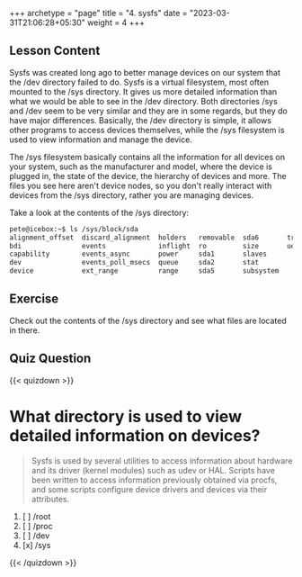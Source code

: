 +++
archetype = "page"
title = "4. sysfs"
date = "2023-03-31T21:06:28+05:30"
weight = 4
+++

## Lesson Content

Sysfs was created long ago to better manage devices on our system that the /dev directory failed to do. Sysfs is a virtual filesystem, most often mounted to the /sys directory. It gives us more detailed information than what we would be able to see in the /dev directory. Both directories /sys and /dev seem to be very similar and they are in some regards, but they do have major differences. Basically, the /dev directory is simple, it allows other programs to access devices themselves, while the /sys filesystem is used to view information and manage the device. 

The /sys filesystem basically contains all the information for all devices on your system, such as the manufacturer and model, where the device is plugged in, the state of the device, the hierarchy of devices and more. The files you see here aren't device nodes, so you don't really interact with devices from the /sys directory, rather you are managing devices. 

Take a look at the contents of the /sys directory:

```bash
pete@icebox:~$ ls /sys/block/sda
alignment_offset  discard_alignment  holders   removable  sda6       trace
bdi               events             inflight  ro         size       uevent
capability        events_async       power     sda1       slaves
dev               events_poll_msecs  queue     sda2       stat
device            ext_range          range     sda5       subsystem
```


## Exercise

Check out the contents of the /sys directory and see what files are located in there.

## Quiz Question

{{< quizdown >}}

# What directory is used to view detailed information on devices? 

> Sysfs is used by several utilities to access information about hardware and its driver (kernel modules) such as udev or HAL. Scripts have been written to access information previously obtained via procfs, and some scripts configure device drivers and devices via their attributes.

1. [ ] /root
2. [ ] /proc
3. [ ] /dev
4. [x] /sys

{{< /quizdown >}}
